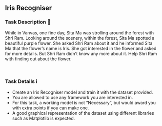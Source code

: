 ## Iris Recogniser

### Task Description 📄
While in Vanvas, one fine day, Sita Ma was strolling around the forest with Shri Ram. Looking around the scenery, within the forest, Sita Ma spotted a beautiful purple flower. She asked Shri Ram about it and he informed Sita Ma that the flower’s name is Iris. She got interested in the flower and asked for more details. But Shri Ram didn’t know any more about it. Help Shri Ram with finding out about the flower.

<br>

### Task Details ℹ️
- Create an Iris Recogniser model and train it with the dataset provided.
- You are allowed to use any framework you are interested in.
- For this task, a working model is not “Necessary”, but would award you with extra points if you can make one.
- A good graphical representation of the dataset using different libraries such as Matplotlib is expected.